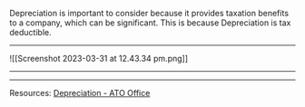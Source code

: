 Depreciation is important to consider because it provides taxation benefits to a company, which can be significant. This is because Depreciation is tax deductible.

___
![[Screenshot 2023-03-31 at 12.43.34 pm.png]]

___


___
Resources:
[Depreciation - ATO Office](https://www.ato.gov.au/business/depreciation-and-capital-expenses-and-allowances/general-depreciation-rules---capital-allowances/prime-cost-(straight-line)-and-diminishing-value-methods/)
